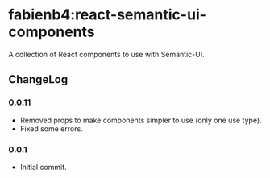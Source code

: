 fabienb4:react-semantic-ui-components
=========================

A collection of React components to use with Semantic-UI.

## ChangeLog

### 0.0.11

- Removed props to make components simpler to use (only one use type).
- Fixed some errors.

### 0.0.1

- Initial commit.
